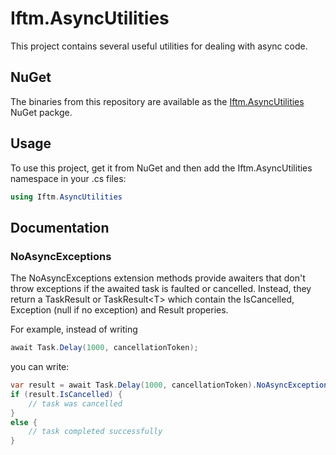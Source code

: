 # Iftm.AsyncUtilities

This project contains several useful utilities for dealing with async code.

## NuGet

The binaries from this repository are available as the [Iftm.AsyncUtilities](https://www.nuget.org/packages/Iftm.AsyncUtilities/) NuGet packge.

## Usage

To use this project, get it from NuGet and then add the Iftm.AsyncUtilities namespace in your .cs files:

```C#
using Iftm.AsyncUtilities
```

## Documentation

### NoAsyncExceptions

The NoAsyncExceptions extension methods provide awaiters that don't throw exceptions if the awaited task is faulted or cancelled. Instead, they return
a TaskResult or TaskResult&lt;T&gt; which contain the IsCancelled, Exception (null if no exception) and Result properies.

For example, instead of writing

```C#
await Task.Delay(1000, cancellationToken);
```

you can write:

```C#
var result = await Task.Delay(1000, cancellationToken).NoAsyncExceptions();
if (result.IsCancelled) {
	// task was cancelled
}
else {
	// task completed successfully
}
```



